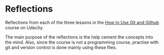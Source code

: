 # Reflections

Reflections from each of the three lessons in the [How to Use Git and Github](https://www.udacity.com/course/how-to-use-git-and-github--ud775)
course on Udacity.  

The main purpose of the reflections is the help cement the concepts into the
mind.  Also, since the course is not a programming course, practise with git and
version control is done mainly using these files.

